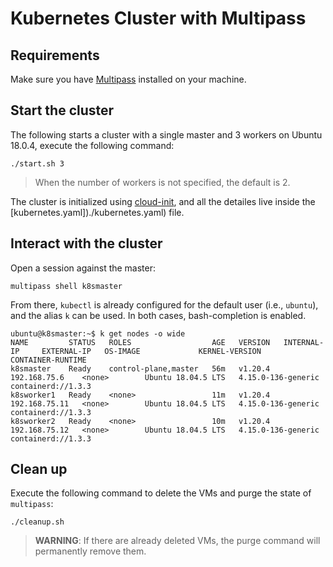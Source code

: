 # Kubernetes Cluster with Multipass

## Requirements

Make sure you have [Multipass](https://multipass.run/) installed on your machine.

## Start the cluster

The following starts a cluster with a single master and 3 workers on Ubuntu 18.0.4, execute the following command:

```bash=
./start.sh 3
```

> When the number of workers is not specified, the default is 2.

The cluster is initialized using [cloud-init](https://cloudinit.readthedocs.io/en/latest/), and all the detailes live inside the [kubernetes.yaml])./kubernetes.yaml) file.

## Interact with the cluster

Open a session against the master:

```bash=
multipass shell k8smaster
```

From there, `kubectl` is already configured for the default user (i.e., `ubuntu`), and the alias `k` can be used. In both cases, bash-completion is enabled.

```bash=
ubuntu@k8smaster:~$ k get nodes -o wide
NAME         STATUS   ROLES                  AGE   VERSION   INTERNAL-IP     EXTERNAL-IP   OS-IMAGE             KERNEL-VERSION       CONTAINER-RUNTIME
k8smaster    Ready    control-plane,master   56m   v1.20.4   192.168.75.6    <none>        Ubuntu 18.04.5 LTS   4.15.0-136-generic   containerd://1.3.3
k8sworker1   Ready    <none>                 11m   v1.20.4   192.168.75.11   <none>        Ubuntu 18.04.5 LTS   4.15.0-136-generic   containerd://1.3.3
k8sworker2   Ready    <none>                 10m   v1.20.4   192.168.75.12   <none>        Ubuntu 18.04.5 LTS   4.15.0-136-generic   containerd://1.3.3
```

## Clean up

Execute the following command to delete the VMs and purge the state of `multipass`:

```bash=
./cleanup.sh
```

> **WARNING**: If there are already deleted VMs, the purge command will permanently remove them.